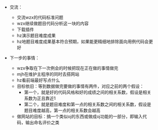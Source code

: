 * 交流：
  * 交流wzx的代码标准问题
  * wzx继续做题目代码分析这一块的内容
  * 下载插件
  * hz演示题目难度成果
  * hz地题目难度成果基本符合预期，如果能更精细地排除面向用例代码会更好



* 下一步的事情：
  * wzx争取在下一次例会的时候把现在正在做的事情做完
  * mjh在维护主程序的同时去搭网站
  * hz看前端最好写点什么
  * 目标依旧：等到数据做完要做的事情有两件，对应之前的两个假设：
    * 第一个，就是好的代码风格和好的成绩之间的相关系数，假设是相关系数为正且靠近1
    * 第二个，就是题目难度和第一点的相关系数之间的相关系数，假设是题目难度越高，第一点的相关系数会越高
  * 做网站的目标：搞一个类似oj的东西或做成oj功能的一部分，即输入代码，输出命名评价之类